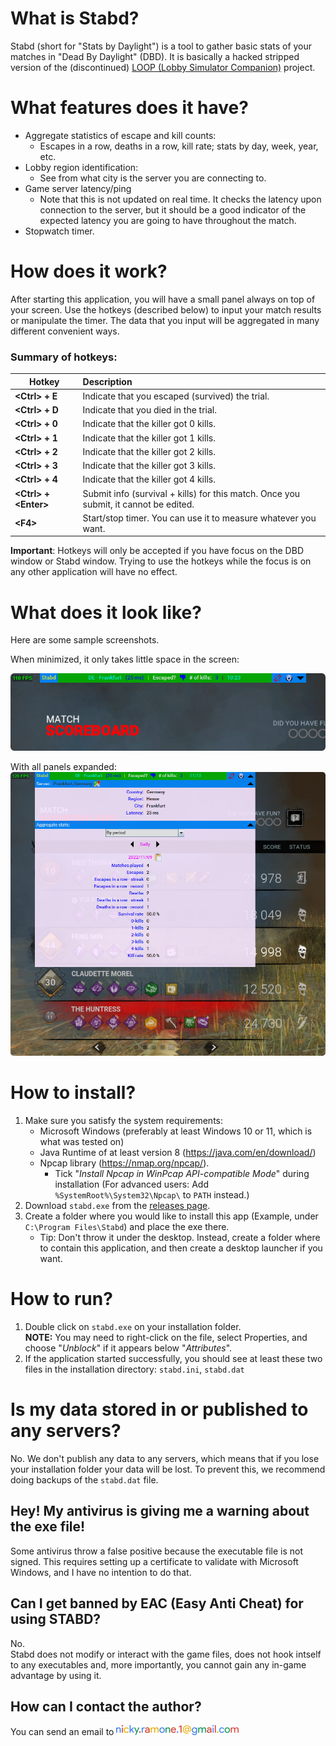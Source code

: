 # What is Stabd?

Stabd (short for "Stats by Daylight") is a tool to gather basic stats of your matches in "Dead By Daylight" (DBD).
It is basically a hacked stripped version of the (discontinued)
[LOOP (Lobby Simulator Companion)](https://github.com/nickyramone/LobbySimulatorCompanion) project.

# What features does it have?

- Aggregate statistics of escape and kill counts:
  - Escapes in a row, deaths in a row, kill rate; stats by day, week, year, etc. 
- Lobby region identification: 
  - See from what city is the server you are connecting to. 
- Game server latency/ping
  - Note that this is not updated on real time. It checks the latency upon connection to the server,
    but it should be a good indicator of the expected latency you are going to have throughout the match.  
- Stopwatch timer.

# How does it work?

After starting this application, you will have a small panel always on top of your screen.
Use the hotkeys (described below) to input your match results or manipulate the timer. The data that you input 
will be aggregated in many different convenient ways. 

### Summary of hotkeys:

| Hotkey                    | Description                                                                          |
|---------------------------|:-------------------------------------------------------------------------------------|
| **\<Ctrl\> + E**          | Indicate that you escaped (survived) the trial.                                      |
| **\<Ctrl\> + D**          | Indicate that you died in the trial.                                                 |
| **\<Ctrl\> + 0**          | Indicate that the killer got 0 kills.                                                |
| **\<Ctrl\> + 1**          | Indicate that the killer got 1 kills.                                                |
| **\<Ctrl\> + 2**          | Indicate that the killer got 2 kills.                                                |
| **\<Ctrl\> + 3**          | Indicate that the killer got 3 kills.                                                |
| **\<Ctrl\> + 4**          | Indicate that the killer got 4 kills.                                                |
| **\<Ctrl\> + \<Enter\>**  | Submit info (survival + kills) for this match. Once you submit, it cannot be edited. |
| **\<F4\>**                | Start/stop timer. You can use it to measure whatever you want.                       |

**Important**: Hotkeys will only be accepted if you have focus on the DBD window or Stabd window. Trying to use the
hotkeys while the focus is on any other application will have no effect.

# What does it look like?
Here are some sample screenshots.
<p>When minimized, it only takes little space in the screen:

![](docs/images/sample_1.png)

With all panels expanded:
![](docs/images/sample_2.png)

# How to install?

1. Make sure you satisfy the system requirements:
    * Microsoft Windows (preferably at least Windows 10 or 11, which is what was tested on)
    * Java Runtime of at least version 8 (https://java.com/en/download/)
    * Npcap library (https://nmap.org/npcap/).
        * Tick "_Install Npcap in WinPcap API-compatible Mode_" during installation
          (For advanced users: Add `%SystemRoot%\System32\Npcap\` to `PATH` instead.)
1. Download `stabd.exe` from the [releases page](https://github.com/nickyramone/stabd/releases).
1. Create a folder where you would like to install this app (Example, under `C:\Program Files\Stabd`)
   and place the exe there.
    * Tip: Don't throw it under the desktop. Instead, create a folder where to contain this application, and then create
      a desktop launcher if you want.

# How to run?

1. Double click on `stabd.exe` on your installation folder.\
   **NOTE:** You may need to right-click on the file, select Properties, and choose "_Unblock_" if it appears below "_Attributes_".
1. If the application started successfully, you should see at least these two files in the installation directory: `stabd.ini`, `stabd.dat`

# Is my data stored in or published to any servers?

No. We don't publish any data to any servers, which means that if you lose your installation folder
your data will be lost.
To prevent this, we recommend doing backups of the `stabd.dat` file.

## Hey! My antivirus is giving me a warning about the exe file!

Some antivirus throw a false positive because the executable file is not signed. This requires setting up a certificate
to validate with Microsoft Windows, and I have no intention to do that.

## Can I get banned by EAC (Easy Anti Cheat) for using STABD?

No.\
Stabd does not modify or interact with the game files, does not hook intself to any executables and, more importantly, you cannot gain any
in-game advantage by using it.

## How can I contact the author?

You can send an email to ![](docs/images/contact.png)
